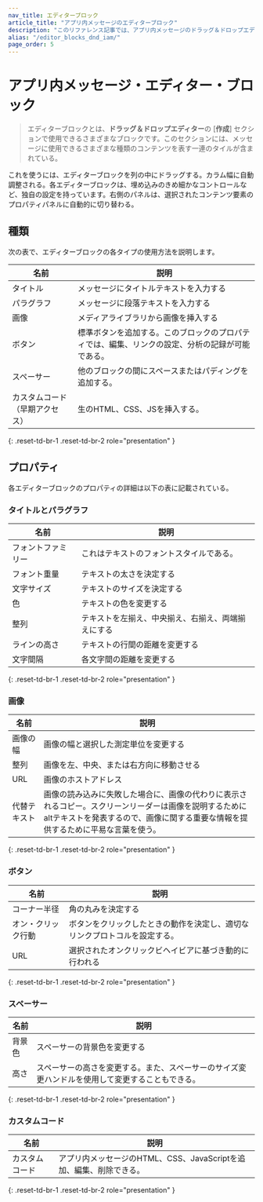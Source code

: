 ```yaml
---
nav_title: エディターブロック
article_title: "アプリ内メッセージのエディターブロック"
description: "このリファレンス記事では、アプリ内メッセージのドラッグ＆ドロップエディタで利用可能なエディタブロックについて説明する。"
alias: "/editor_blocks_dnd_iam/"
page_order: 5
---
```


# アプリ内メッセージ・エディター・ブロック

> エディターブロックとは、**ドラッグ＆ドロップエディター**の [**作成**] セクションで使用できるさまざまなブロックです。このセクションには、メッセージに使用できるさまざまな種類のコンテンツを表す一連のタイルが含まれている。

これを使うには、エディターブロックを列の中にドラッグする。カラム幅に自動調整される。各エディターブロックは、埋め込みのきめ細かなコントロールなど、独自の設定を持っています。右側のパネルは、選択されたコンテンツ要素のプロパティパネルに自動的に切り替わる。

## 種類

次の表で、エディターブロックの各タイプの使用方法を説明します。

| 名前 | 説明 |
| --- | --- |
| タイトル | メッセージにタイトルテキストを入力する |
| パラグラフ | メッセージに段落テキストを入力する |
| 画像 | メディアライブラリから画像を挿入する |
| ボタン | 標準ボタンを追加する。このブロックのプロパティでは、編集、リンクの設定、分析の記録が可能である。 |
| スペーサー | 他のブロックの間にスペースまたはパディングを追加する。 |
| カスタムコード（早期アクセス） | 生のHTML、CSS、JSを挿入する。  |
{: .reset-td-br-1 .reset-td-br-2 role="presentation" }

## プロパティ

各エディターブロックのプロパティの詳細は以下の表に記載されている。

### タイトルとパラグラフ

| 名前 | 説明 |
| --- | --- |
| フォントファミリー | これはテキストのフォントスタイルである。 |
| フォント重量 | テキストの太さを決定する |
| 文字サイズ | テキストのサイズを決定する |
| 色 | テキストの色を変更する |
| 整列 | テキストを左揃え、中央揃え、右揃え、両端揃えにする |
| ラインの高さ | テキストの行間の距離を変更する |
| 文字間隔 | 各文字間の距離を変更する |
{: .reset-td-br-1 .reset-td-br-2 role="presentation" }

### 画像

| 名前 | 説明 |
| --- | --- |
| 画像の幅 | 画像の幅と選択した測定単位を変更する |
| 整列 | 画像を左、中央、または右方向に移動させる |
| URL | 画像のホストアドレス |
| 代替テキスト | 画像の読み込みに失敗した場合に、画像の代わりに表示されるコピー。スクリーンリーダーは画像を説明するためにaltテキストを発表するので、画像に関する重要な情報を提供するために平易な言葉を使う。 |
{: .reset-td-br-1 .reset-td-br-2 role="presentation" }

### ボタン

| 名前 | 説明 |
| --- | --- |
| コーナー半径 | 角の丸みを決定する |
| オン・クリック行動 | ボタンをクリックしたときの動作を決定し、適切なリンクプロトコルを設定する。 |
| URL | 選択されたオンクリックビヘイビアに基づき動的に行われる |
{: .reset-td-br-1 .reset-td-br-2 role="presentation" }

### スペーサー

| 名前 | 説明 |
| --- | --- |
| 背景色 | スペーサーの背景色を変更する |
| 高さ | スペーサーの高さを変更する。また、スペーサーのサイズ変更ハンドルを使用して変更することもできる。 |
{: .reset-td-br-1 .reset-td-br-2 role="presentation" }

### カスタムコード

| 名前 | 説明 |
| --- | --- |
| カスタムコード | アプリ内メッセージのHTML、CSS、JavaScriptを追加、編集、削除できる。 |
{: .reset-td-br-1 .reset-td-br-2 role="presentation" }
